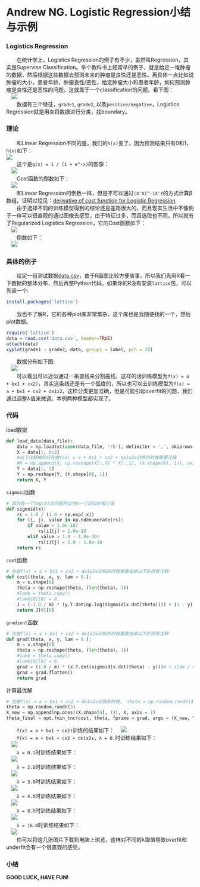 Andrew NG. Logistic Regression小结与示例
========================================

### Logistics Regression
&emsp;&emsp;在统计学上，Logistics Regression的例子有不少，虽然叫Regression，其实是Supervise Classification。举个教科书上经常举的例子，就是给定一堆肿瘤的数据，然后根据这些数据去预测未来的肿瘤是良性还是恶性。再具体一点比如说肿瘤的大小，患者年龄，肿瘤良性/恶性，给定肿瘤大小和患者年龄，如何预测肿瘤是良性还是恶性的问题。这就属于一个classification的问题。看下图：  
&emsp;<img src='https://github.com/linghuazaii/Machine-Learning/blob/master/logistic_regression/data.png' />  
&emsp;&emsp;数据有三个特征，`grade1`, `grade2`, 以及`positive/negative`，Logistics Regression就是用来将数据进行分类，找boundary。

### 理论
&emsp;&emsp;和Linear Regression不同的是，我们的`h(x)`变了。因为预测结果只有0和1，`h(x)`如下：  
<img src='https://github.com/linghuazaii/blog/blob/master/image/machine-learning/logistic_regression_cost.png' />  
&emsp;&emsp;这个是`g(x) = 1 / (1 + e^-x)`的图像：  
&emsp;<img src="https://github.com/linghuazaii/blog/blob/master/image/machine-learning/sigmoid_function.png">  
&emsp;&emsp;Cost函数的倒数如下：  
&emsp;<img src='https://github.com/linghuazaii/blog/blob/master/image/machine-learning/logistic_regression_cost_gradient.png'>  
&emsp;&emsp;和Linear Regression的倒数一样，但是不可以通过`(X'X)^-1X'Y`的方式计算β数组。证明过程见：[derivative of cost function for Logistic Regression](https://math.stackexchange.com/questions/477207/derivative-of-cost-function-for-logistic-regression).  
&emsp;&emsp;由于选择不同的训练模型得到的结论还是差距很大的，而且现实生活中不像例子一样可以很直观的通过图像去感受，由于特征过多，而且选取也不同，所以就有了Regularized Logistics Regression，它的Cost函数如下：  
&emsp;<img src='https://github.com/linghuazaii/blog/blob/master/image/machine-learning/regular_logistic_regression_cost.png'>  
&emsp;&emsp;倒数如下：  
&emsp;<img src='https://github.com/linghuazaii/blog/blob/master/image/machine-learning/regular_logistic_regression_cost_gradient.png' />

### 具体的例子
&emsp;&emsp;给定一组测试数据[data.csv](https://github.com/linghuazaii/Machine-Learning/blob/master/logistic_regression/data.csv)，由于R画图比较方便省事，所以我们先用R看一下数据的整体分布，然后再整Python代码。如果你的R没有安装`lattice`包，可以先装一个:  
```r
install.packages('lattice')
```
&emsp;&emsp;我也不了解R，它的各种plot库非常繁杂，这个库也是我随便找的一个，然后plot数据。
```r
require('lattice')
data = read.csv('data.csv', header=TRUE)
attach(data)
xyplot(grade1 ~ grade2, data, groups = label, pch = 20)
```
&emsp;&emsp;数据分布如下图:  
&emsp;<img src='https://github.com/linghuazaii/Machine-Learning/blob/master/logistic_regression/data-R.png' />  
&emsp;&emsp;可以看出可以近似通过一条直线来分割曲线，这样的话训练模型为`f(x) = a + bx1 + cx2)`，其实这条线还是有一个弧度的，所以也可以去训练模型为`f(x) = a + bx1 + cx2 + dx1x2`，这样分类更加准确，但是可能引起overfit的问题，我们通过调整λ值来微调。本例两种模型都实现了。  

### 代码
load数据
```python
def load_data(data_file):
    data = np.loadtxt(open(data_file, 'rb'), delimiter = ',', skiprows = 1, usecols = (1,2,3))
    X = data[:, 0:2]
    #以下注释掉的行在做f(x) = a + bx1 + cx2 + dx1x2x训练的时候需要注掉
    #X = np.append(X, np.reshape(X[:,0] * X[:,1], (X.shape[0], 1)), axis = 1)
    Y = data[:, 2]
    Y = np.reshape(Y, (Y.shape[0], 1))
    return X, Y
```

`sigmoid`函数
```python
# 因为有一个log(0)的问题所以给0一个近似的极小值
def sigmoid(x):
    rs = 1.0 / (1.0 + np.exp(-x))
    for (i, j), value in np.ndenumerate(rs):
        if value < 1.0e-10:
            rs[i][j] = 1.0e-10
        elif value > 1.0 - 1.0e-10:
            rs[i][j] = 1.0 - 1.0e-10
    return rs
```

`cost`函数
```python
# 在做f(x) = a + bx1 + cx2 + dx1x2x训练的时候需要去掉以下的所有注释
def cost(theta, x, y, lam = 0.):
    m = x.shape[0]
    theta = np.reshape(theta, (len(theta), 1))
    #lamb = theta.copy()
    #lamb[0][0] = 0.
    J = (-1.0 / m) * (y.T.dot(np.log(sigmoid(x.dot(theta)))) + (1 - y).T.dot(np.log(1 - sigmoid(x.dot(theta)))))# + lam / (2 * m) * lamb.T.dot(lamb)
    return J[0][0]
```

`gradient`函数
```python
# 在做f(x) = a + bx1 + cx2 + dx1x2x训练的时候需要去掉以下的所有注释
def grad(theta, x, y, lam = 0.):
    m = x.shape[0]
    theta = np.reshape(theta, (len(theta), 1))
    #lamb = theta.copy()
    #lamb[0][0] = 0.
    grad = (1.0 / m) * (x.T.dot(sigmoid(x.dot(theta) - y)))# + (lam / m) * lamb
    grad = grad.flatten()
    return grad
```

计算最优解
```python
# 在做f(x) = a + bx1 + cx2 + dx1x2x训练的时候， theta = np.random.randn(4)
theta = np.random.randn(3)
X_new = np.append(np.ones((X.shape[0], 1)), X, axis = 1)
theta_final = opt.fmin_tnc(cost, theta, fprime = grad, args = (X_new, Y), approx_grad = True, epsilon = 0.001, maxfun = 10000)
```

&emsp;&emsp;`f(x) = a + bx1 + cx2)`训练的结果如下：
&emsp;<img src='https://github.com/linghuazaii/Machine-Learning/blob/master/logistic_regression/linear.png' />  
&emsp;&emsp;`f(x) = a + bx1 + cx2 + dx1x2x`，`λ = 0.`时训练结果如下：  
&emsp;<img src='https://github.com/linghuazaii/Machine-Learning/blob/master/logistic_regression/boundary01.png' />  
&emsp;&emsp;`λ = 0.1`时训练结果如下：  
&emsp;<img src='https://github.com/linghuazaii/Machine-Learning/blob/master/logistic_regression/boundary0_1.png' />  
&emsp;&emsp;`λ = 2.0`时训练结果如下：  
&emsp;<img src='https://github.com/linghuazaii/Machine-Learning/blob/master/logistic_regression/boundary02.png' />  
&emsp;&emsp;`λ = 3.0`时训练结果如下：  
&emsp;<img src='https://github.com/linghuazaii/Machine-Learning/blob/master/logistic_regression/boundary03.png' />  
&emsp;&emsp;`λ = 4.0`时训练结果如下：  
&emsp;<img src='https://github.com/linghuazaii/Machine-Learning/blob/master/logistic_regression/boundary04.png' />  
&emsp;&emsp;`λ = 8.0`时训练结果如下：  
&emsp;<img src='https://github.com/linghuazaii/Machine-Learning/blob/master/logistic_regression/boundary08.png' />  
&emsp;&emsp;`λ = 16.0`时训练结果如下：  
&emsp;<img src='https://github.com/linghuazaii/Machine-Learning/blob/master/logistic_regression/boundary16.png' />  
&emsp;&emsp;你可以将这几张图片下载到电脑上浏览，这样对不同的λ取值导致overfit和underfit会有一个很直观的感受。

### 小结
**GOOD LUCK, HAVE FUN!**
